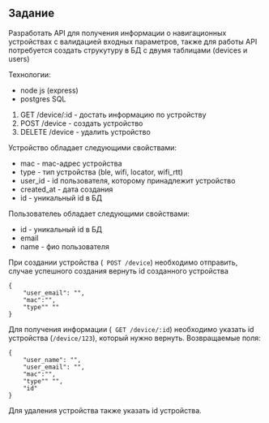 ## Задание

Разработать API для получения информации о навигационных устройствах с валидацией входных параметров, также для работы API потребуется создать струкутуру в БД с двумя таблицами (devices и users)

Технологии: 
* node js (express)
* postgres SQL

1) GET /device/:id - достать информацию по устройству
2) POST /device - создать устройство
3) DELETE /device - удалить устройство

Устройство обладает следующими свойствами:
* mас - mac-адрес устройства
* type - тип устройства (ble, wifi, locator, wifi_rtt)
* user_id - id пользователя, которому принадлежит устройство
* created_at - дата создания
* id - уникальный id в БД

Пользователеь обладает следующими свойствами:
* id - уникальный id в БД
* email 
* name - фио пользователя

При создании устройства (``` POST /device```) необходимо отправить, случае успешного создания вернуть id созданного устройства
``` 
{
    "user_email": "",
    "mас":"",
    "type"" ""
}
```

Для получения информации (``` GET /device/:id```)  необходимо указать id устройства (```/device/123```), который нужно вернуть. Возвращаемые поля:
``` 
{
    "user_name": "",
    "user_email": "",
    "mас":"",
    "type"" "",
    "id"
}
```

Для удаления устройства также указать id устройства.
